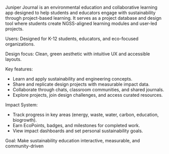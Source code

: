 Juniper Journal is an environmental education and collaborative learning app designed to help students and educators engage with sustainability through project-based learning. It serves as a project database and design tool where students create NGSS-aligned learning modules and user-led projects. 

Users: Designed for K-12 students, educators, and eco-focused organizations.

Design focus: Clean, green aesthetic with intuitive UX and accessible layouts.

Key features: 
- Learn and apply sustainability and engineering concepts.
- Share and replicate design projects with measurable impact data.
- Collaborate through chats, classroom communities, and shared journals.
- Explore projects, join design challenges, and access curated resources.

Impact System:
- Track progress in key areas (energy, waste, water, carbon, education, biogrowth).
- Earn EcoPoints, badges, and milestones for completed work.
- View impact dashboards and set personal sustainability goals.

Goal: Make sustainability education interactive, measurable, and community-driven
